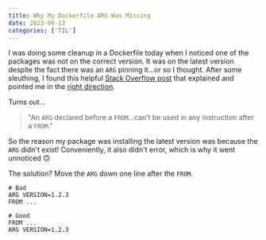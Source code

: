 ```yaml
---
title: Why My Dockerfile ARG Was Missing
date: 2023-06-13
categories: ['TIL']
---
```


I was doing some cleanup in a Dockerfile today when I noticed one of the packages was not on the correct version. It was on the latest version despite the fact there was an `ARG` pinning it...or so I thought. After some sleuthing, I found this helpful [Stack Overflow post](https://stackoverflow.com/a/56748289) that explained and pointed me in the [right direction](https://docs.docker.com/engine/reference/builder/#understand-how-arg-and-from-interact).

Turns out...

> "An `ARG` declared before a `FROM`...can’t be used in any instruction after a `FROM`."

So the reason my package was installing the latest version was because the `ARG` didn't exist! Conveniently, it also didn't error, which is why it went unnoticed 🙃

The solution? Move the `ARG` down one line after the `FROM`.

```
# Bad
ARG VERSION=1.2.3
FROM ...

# Good
FROM ...
ARG VERSION=1.2.3
```
